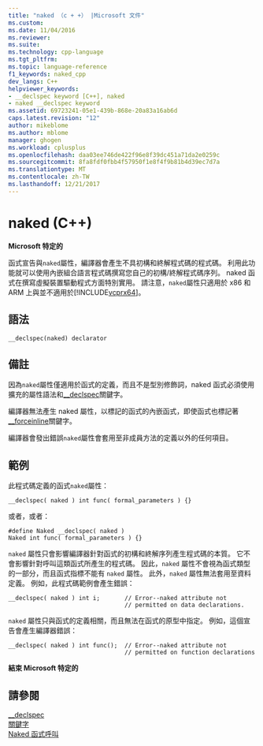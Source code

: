 ```yaml
---
title: "naked （c + +） |Microsoft 文件"
ms.custom: 
ms.date: 11/04/2016
ms.reviewer: 
ms.suite: 
ms.technology: cpp-language
ms.tgt_pltfrm: 
ms.topic: language-reference
f1_keywords: naked_cpp
dev_langs: C++
helpviewer_keywords:
- __declspec keyword [C++], naked
- naked __declspec keyword
ms.assetid: 69723241-05e1-439b-868e-20a83a16ab6d
caps.latest.revision: "12"
author: mikeblome
ms.author: mblome
manager: ghogen
ms.workload: cplusplus
ms.openlocfilehash: daa03ee746de422f96e8f39dc451a71da2e0259c
ms.sourcegitcommit: 8fa8fdf0fbb4f57950f1e8f4f9b81b4d39ec7d7a
ms.translationtype: MT
ms.contentlocale: zh-TW
ms.lasthandoff: 12/21/2017
---
```

# <a name="naked-c"></a>naked (C++)
**Microsoft 特定的**  
  
 函式宣告與`naked`屬性，編譯器會產生不具初構和終解程式碼的程式碼。 利用此功能就可以使用內嵌組合語言程式碼撰寫您自己的初構/終解程式碼序列。 naked 函式在撰寫虛擬裝置驅動程式方面特別實用。  請注意，`naked`屬性只適用於 x86 和 ARM 上與並不適用於[!INCLUDE[vcprx64](../assembler/inline/includes/vcprx64_md.md)]。  
  
## <a name="syntax"></a>語法  
  
```  
__declspec(naked) declarator  
```  
  
## <a name="remarks"></a>備註  
 因為`naked`屬性僅適用於函式的定義，而且不是型別修飾詞，naked 函式必須使用擴充的屬性語法和[__declspec](../cpp/declspec.md)關鍵字。  
  

 編譯器無法產生 naked 屬性，以標記的函式的內嵌函式，即使函式也標記著[__forceinline](inline-functions-cpp.md)關鍵字。  

  
 編譯器會發出錯誤`naked`屬性會套用至非成員方法的定義以外的任何項目。  
  
## <a name="examples"></a>範例  
 此程式碼定義的函式`naked`屬性：  
  
```  
__declspec( naked ) int func( formal_parameters ) {}  
```  
  
 或者，或者：  
  
```  
#define Naked __declspec( naked )  
Naked int func( formal_parameters ) {}  
```  
  
 `naked` 屬性只會影響編譯器針對函式的初構和終解序列產生程式碼的本質。 它不會影響針對呼叫這類函式所產生的程式碼。 因此，`naked` 屬性不會視為函式類型的一部分，而且函式指標不能有 `naked` 屬性。 此外，`naked` 屬性無法套用至資料定義。 例如，此程式碼範例會產生錯誤：  
  
```  
__declspec( naked ) int i;       // Error--naked attribute not  
                                 // permitted on data declarations.  
```  
  
 `naked` 屬性只與函式的定義相關，而且無法在函式的原型中指定。 例如，這個宣告會產生編譯器錯誤：  
  
```  
__declspec( naked ) int func();  // Error--naked attribute not   
                                 // permitted on function declarations  
```  
  
 **結束 Microsoft 特定的**  
  
## <a name="see-also"></a>請參閱  
 [__declspec](../cpp/declspec.md)   
 [關鍵字](../cpp/keywords-cpp.md)   
 [Naked 函式呼叫](../cpp/naked-function-calls.md)